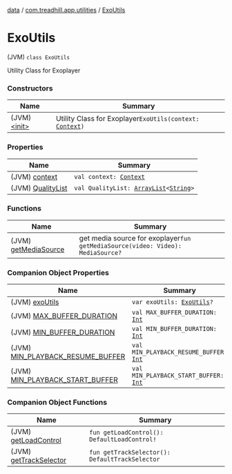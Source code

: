 [data](../../index.md) / [com.treadhill.app.utilities](../index.md) / [ExoUtils](./index.md)

# ExoUtils

(JVM) `class ExoUtils`

Utility Class for Exoplayer

### Constructors

| Name | Summary |
|---|---|
| (JVM) [&lt;init&gt;](-init-.md) | Utility Class for Exoplayer`ExoUtils(context: `[`Context`](https://developer.android.com/reference/android/content/Context.html)`)` |

### Properties

| Name | Summary |
|---|---|
| (JVM) [context](context.md) | `val context: `[`Context`](https://developer.android.com/reference/android/content/Context.html) |
| (JVM) [QualityList](-quality-list.md) | `val QualityList: `[`ArrayList`](https://kotlinlang.org/api/latest/jvm/stdlib/kotlin.collections/-array-list/index.html)`<`[`String`](https://kotlinlang.org/api/latest/jvm/stdlib/kotlin/-string/index.html)`>` |

### Functions

| Name | Summary |
|---|---|
| (JVM) [getMediaSource](get-media-source.md) | get media source for exoplayer`fun getMediaSource(video: Video): MediaSource?` |

### Companion Object Properties

| Name | Summary |
|---|---|
| (JVM) [exoUtils](exo-utils.md) | `var exoUtils: `[`ExoUtils`](./index.md)`?` |
| (JVM) [MAX_BUFFER_DURATION](-m-a-x_-b-u-f-f-e-r_-d-u-r-a-t-i-o-n.md) | `val MAX_BUFFER_DURATION: `[`Int`](https://kotlinlang.org/api/latest/jvm/stdlib/kotlin/-int/index.html) |
| (JVM) [MIN_BUFFER_DURATION](-m-i-n_-b-u-f-f-e-r_-d-u-r-a-t-i-o-n.md) | `val MIN_BUFFER_DURATION: `[`Int`](https://kotlinlang.org/api/latest/jvm/stdlib/kotlin/-int/index.html) |
| (JVM) [MIN_PLAYBACK_RESUME_BUFFER](-m-i-n_-p-l-a-y-b-a-c-k_-r-e-s-u-m-e_-b-u-f-f-e-r.md) | `val MIN_PLAYBACK_RESUME_BUFFER: `[`Int`](https://kotlinlang.org/api/latest/jvm/stdlib/kotlin/-int/index.html) |
| (JVM) [MIN_PLAYBACK_START_BUFFER](-m-i-n_-p-l-a-y-b-a-c-k_-s-t-a-r-t_-b-u-f-f-e-r.md) | `val MIN_PLAYBACK_START_BUFFER: `[`Int`](https://kotlinlang.org/api/latest/jvm/stdlib/kotlin/-int/index.html) |

### Companion Object Functions

| Name | Summary |
|---|---|
| (JVM) [getLoadControl](get-load-control.md) | `fun getLoadControl(): DefaultLoadControl!` |
| (JVM) [getTrackSelector](get-track-selector.md) | `fun getTrackSelector(): DefaultTrackSelector` |
